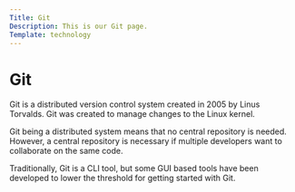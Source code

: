 ```yaml
---
Title: Git
Description: This is our Git page.
Template: technology
---
```


Git
==========================

Git is a distributed version control system created in 2005 by Linus Torvalds. Git was created to manage changes to the Linux kernel.

Git being a distributed system means that no central repository is needed. However, a central repository is necessary if multiple developers want to collaborate on the same code.

Traditionally, Git is a CLI tool, but some GUI based tools have been developed to lower the threshold for getting started with Git.
